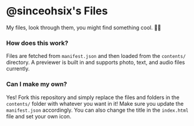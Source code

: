 # @sinceohsix's Files
My files, look through them, you might find something cool. 🤷‍♂️

### How does this work?  
Files are fetched from `manifest.json` and then loaded from the `contents/` directory. A previewer is built in and supports photo, text, and audio files currently.

### Can I make my own?
Yes! Fork this repository and simply replace the files and folders in the `contents/` folder with whatever you want in it! Make sure you update the `manifest.json` accordingly. You can also change the title in the `index.html` file and set your own icon.
